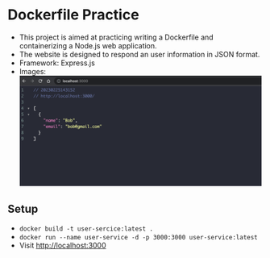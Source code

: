 # Dockerfile Practice
- This project is aimed at practicing writing a Dockerfile and containerizing a Node.js web application. 
- The website is designed to respond an user information in JSON format.
- Framework: Express.js
- Images:
	![demo_image](demo.png)

## Setup
- `docker build -t user-sercice:latest .`
- `docker run --name user-service -d -p 3000:3000 user-service:latest`
- Visit [http://localhost:3000](http://localhost:3000)
